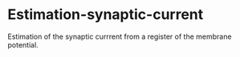 # Estimation-synaptic-current
Estimation of the synaptic currrent from a register of the membrane potential.
